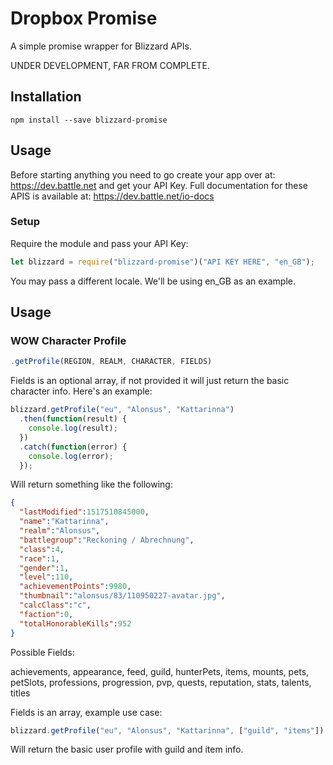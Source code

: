 # Dropbox Promise

  A simple promise wrapper for Blizzard APIs.

  UNDER DEVELOPMENT, FAR FROM COMPLETE.

## Installation
  `npm install --save blizzard-promise`

## Usage

  Before starting anything you need to go create your app over at: https://dev.battle.net and get your API Key. Full documentation for these APIS is available at: https://dev.battle.net/io-docs

### Setup

  Require the module and pass your API Key:

  ```javascript
  let blizzard = require("blizzard-promise")("API KEY HERE", "en_GB");
  ```

  You may pass a different locale. We'll be using en_GB as an example.

## Usage

### WOW Character Profile

  ```javascript
  .getProfile(REGION, REALM, CHARACTER, FIELDS)
  ```

  Fields is an optional array, if not provided it will just return the basic character info. Here's an example:

  ```javascript
  blizzard.getProfile("eu", "Alonsus", "Kattarinna")
    .then(function(result) {
      console.log(result);
    })
    .catch(function(error) {
      console.log(error);
    });
  ```
  Will return something like the following:

  ```json
  {
    "lastModified":1517510845000,
    "name":"Kattarinna",
    "realm":"Alonsus",
    "battlegroup":"Reckoning / Abrechnung",
    "class":4,
    "race":1,
    "gender":1,
    "level":110,
    "achievementPoints":9980,
    "thumbnail":"alonsus/83/110950227-avatar.jpg",
    "calcClass":"c",
    "faction":0,
    "totalHonorableKills":952
  }
  ```

  Possible Fields:

  achievements, appearance, feed, guild, hunterPets, items, mounts, pets, petSlots, professions, progression, pvp, quests, reputation, stats, talents, titles

  Fields is an array, example use case:

  ```javascript
  blizzard.getProfile("eu", "Alonsus", "Kattarinna", ["guild", "items"])
  ```

  Will return the basic user profile with guild and item info.
